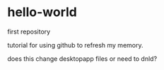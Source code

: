 # hello-world
first repository

tutorial for using github to refresh my memory.

does this change desktopapp files or need to dnld?
